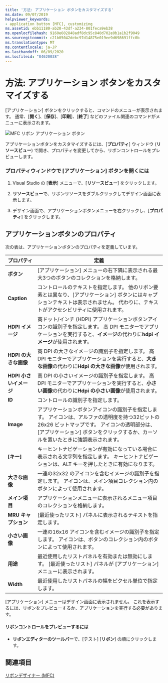 ```yaml
---
title: '方法: アプリケーション ボタンをカスタマイズする'
ms.date: 09/07/2019
helpviewer_keywords:
- application button [MFC], customizing
ms.assetid: ebb11180-ab20-43df-a234-801feca9eb38
ms.openlocfilehash: 9160e602848adf8dc95c840d702e0b1a1b2f9049
ms.sourcegitcommit: c21b05042debc97d14875e019ee9d698691ffc0b
ms.translationtype: MT
ms.contentlocale: ja-JP
ms.lasthandoff: 06/09/2020
ms.locfileid: "84620038"
---
```

# <a name="how-to-customize-the-application-button"></a>方法: アプリケーション ボタンをカスタマイズする

[アプリケーション] ボタンをクリックすると、コマンドのメニューが表示されます。 通常、[**開く**]、[**保存**]、[**印刷**]、[**終了**] などのファイル関連のコマンドがメニューに表示されます。

![MFC リボン アプリケーション ボタン](../mfc/media/application_button.png "MFC リボン アプリケーション ボタン")

アプリケーションボタンをカスタマイズするには、[**プロパティ**] ウィンドウ (**リソースビュー**) で開き、プロパティを変更してから、リボンコントロールをプレビューします。

### <a name="to-open-the-application-button-in-the-properties-window"></a>プロパティウィンドウで [アプリケーション] ボタンを開くには

1. Visual Studio の [**表示**] メニューで、[**リソースビュー**] をクリックします。

1. **リソースビュー**で、リボンリソースをダブルクリックしてデザイン画面に表示します。

1. デザイン画面で、アプリケーションボタンメニューを右クリックし、[**プロパティ**] をクリックします。

## <a name="application-button-properties"></a>アプリケーションボタンのプロパティ

次の表は、アプリケーションボタンのプロパティを定義しています。

|プロパティ|定義|
|--------------|----------------|
|**ボタン**|[アプリケーション] メニューの右下隅に表示される最大3つのボタンのコレクションを格納します。|
|**Caption**|コントロールのテキストを指定します。 他のリボン要素とは異なり、[アプリケーション] ボタンにはキャプションテキストは表示されません。 代わりに、テキストがアクセシビリティに使用されます。|
|**HDPI イメージ**|高ドット/インチ (HDPI) アプリケーションボタンアイコンの識別子を指定します。 高 DPI モニターでアプリケーションを実行すると、**イメージ**の代わりに**hdpi イメージ**が使用されます。|
|**HDPI の大きな画像**|高 DPI の大きなイメージの識別子を指定します。 高 DPI モニターでアプリケーションを実行すると、**大きな画像**の代わりに**Hdpi の大きな画像**が使用されます。|
|**HDPI 小さいイメージ**|高 DPI の小さいイメージの識別子を指定します。 高 DPI モニターでアプリケーションを実行すると、**小さい画像**の代わりに**Hdpi の小さい画像**が使用されます。|
|**ID**|コントロールの識別子を指定します。|
|**Image**|アプリケーションボタンアイコンの識別子を指定します。 アイコンは、アルファの透明度を持つ32ビットの26x26 ビットマップです。 アイコンの透明部分は、[アプリケーション] ボタンをクリックするか、カーソルを置いたときに強調表示されます。|
|**[キー]**|キーヒントナビゲーションが有効になっている場合に表示される文字列を指定します。 キーヒントナビゲーションは、ALT キーを押したときに有効になります。|
|**大きな画像**|一連の32x32 のアイコンを含むイメージの識別子を指定します。 アイコンは、メイン項目コレクション内のボタンによって使用されます。|
|**メイン項目**|アプリケーションメニューに表示されるメニュー項目のコレクションを格納します。|
|**MRU キャプション**|[最近使ったリスト] パネルに表示されるテキストを指定します。|
|**小さい画像**|一連の16x16 アイコンを含むイメージの識別子を指定します。 アイコンは、ボタンのコレクション内のボタンによって使用されます。|
|**用途**|最近使用したリストパネルを有効または無効にします。 [最近使ったリスト] パネルが [アプリケーション] メニューに表示されます。|
|**Width**|最近使用したリストパネルの幅をピクセル単位で指定します。|

[アプリケーション] メニューはデザイン画面に表示されません。 これを表示するには、リボンをプレビューするか、アプリケーションを実行する必要があります。

#### <a name="to-preview-the-ribbon-control"></a>リボンコントロールをプレビューするには

- **リボンエディターのツールバー**で、[テスト] [**リボン**] の順にクリックします。

## <a name="see-also"></a>関連項目

[リボンデザイナー (MFC)](ribbon-designer-mfc.md)
